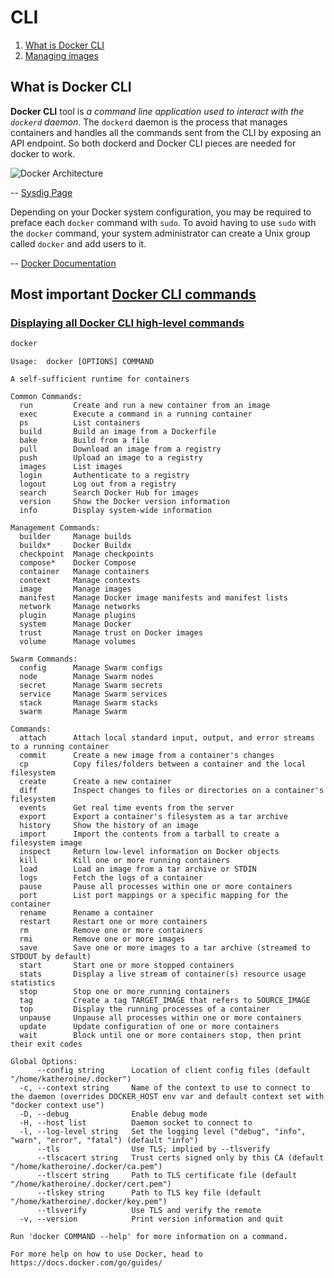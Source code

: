 # CLI

1. [What is Docker CLI](#what-is-docker-cli)
2. [Managing images](basics/cli_images.md)

## What is Docker CLI

**Docker CLI** tool is *a command line application used to interact with the `dockerd` daemon*. The `dockerd` daemon is the process that manages containers and handles all the commands sent from the CLI by exposing an API endpoint. So both dockerd and Docker CLI pieces are needed for docker to work.

![Docker Architecture](https://cdn.prod.website-files.com/681e366f54a6e3ce87159ca4/687d7a52cccb7374efbbf8ca_image2-49.png)

-- [Sysdig Page](https://www.sysdig.com/learn-cloud-native/what-is-docker-cli)

Depending on your Docker system configuration, you may be required to preface each `docker` command with `sudo`. To avoid having to use `sudo` with the `docker` command, your system administrator can create a Unix group called `docker` and add users to it.

-- [Docker Documentation](https://docs.docker.com/reference/cli/docker)

## Most important [Docker CLI commands](https://docs.docker.com/reference/cli/docker)

### [Displaying all Docker CLI high-level commands](https://docs.docker.com/reference/cli/docker)

```bash
docker
```

```
Usage:  docker [OPTIONS] COMMAND

A self-sufficient runtime for containers

Common Commands:
  run         Create and run a new container from an image
  exec        Execute a command in a running container
  ps          List containers
  build       Build an image from a Dockerfile
  bake        Build from a file
  pull        Download an image from a registry
  push        Upload an image to a registry
  images      List images
  login       Authenticate to a registry
  logout      Log out from a registry
  search      Search Docker Hub for images
  version     Show the Docker version information
  info        Display system-wide information

Management Commands:
  builder     Manage builds
  buildx*     Docker Buildx
  checkpoint  Manage checkpoints
  compose*    Docker Compose
  container   Manage containers
  context     Manage contexts
  image       Manage images
  manifest    Manage Docker image manifests and manifest lists
  network     Manage networks
  plugin      Manage plugins
  system      Manage Docker
  trust       Manage trust on Docker images
  volume      Manage volumes

Swarm Commands:
  config      Manage Swarm configs
  node        Manage Swarm nodes
  secret      Manage Swarm secrets
  service     Manage Swarm services
  stack       Manage Swarm stacks
  swarm       Manage Swarm

Commands:
  attach      Attach local standard input, output, and error streams to a running container
  commit      Create a new image from a container's changes
  cp          Copy files/folders between a container and the local filesystem
  create      Create a new container
  diff        Inspect changes to files or directories on a container's filesystem
  events      Get real time events from the server
  export      Export a container's filesystem as a tar archive
  history     Show the history of an image
  import      Import the contents from a tarball to create a filesystem image
  inspect     Return low-level information on Docker objects
  kill        Kill one or more running containers
  load        Load an image from a tar archive or STDIN
  logs        Fetch the logs of a container
  pause       Pause all processes within one or more containers
  port        List port mappings or a specific mapping for the container
  rename      Rename a container
  restart     Restart one or more containers
  rm          Remove one or more containers
  rmi         Remove one or more images
  save        Save one or more images to a tar archive (streamed to STDOUT by default)
  start       Start one or more stopped containers
  stats       Display a live stream of container(s) resource usage statistics
  stop        Stop one or more running containers
  tag         Create a tag TARGET_IMAGE that refers to SOURCE_IMAGE
  top         Display the running processes of a container
  unpause     Unpause all processes within one or more containers
  update      Update configuration of one or more containers
  wait        Block until one or more containers stop, then print their exit codes

Global Options:
      --config string      Location of client config files (default "/home/katheroine/.docker")
  -c, --context string     Name of the context to use to connect to the daemon (overrides DOCKER_HOST env var and default context set with "docker context use")
  -D, --debug              Enable debug mode
  -H, --host list          Daemon socket to connect to
  -l, --log-level string   Set the logging level ("debug", "info", "warn", "error", "fatal") (default "info")
      --tls                Use TLS; implied by --tlsverify
      --tlscacert string   Trust certs signed only by this CA (default "/home/katheroine/.docker/ca.pem")
      --tlscert string     Path to TLS certificate file (default "/home/katheroine/.docker/cert.pem")
      --tlskey string      Path to TLS key file (default "/home/katheroine/.docker/key.pem")
      --tlsverify          Use TLS and verify the remote
  -v, --version            Print version information and quit

Run 'docker COMMAND --help' for more information on a command.

For more help on how to use Docker, head to https://docs.docker.com/go/guides/
```


